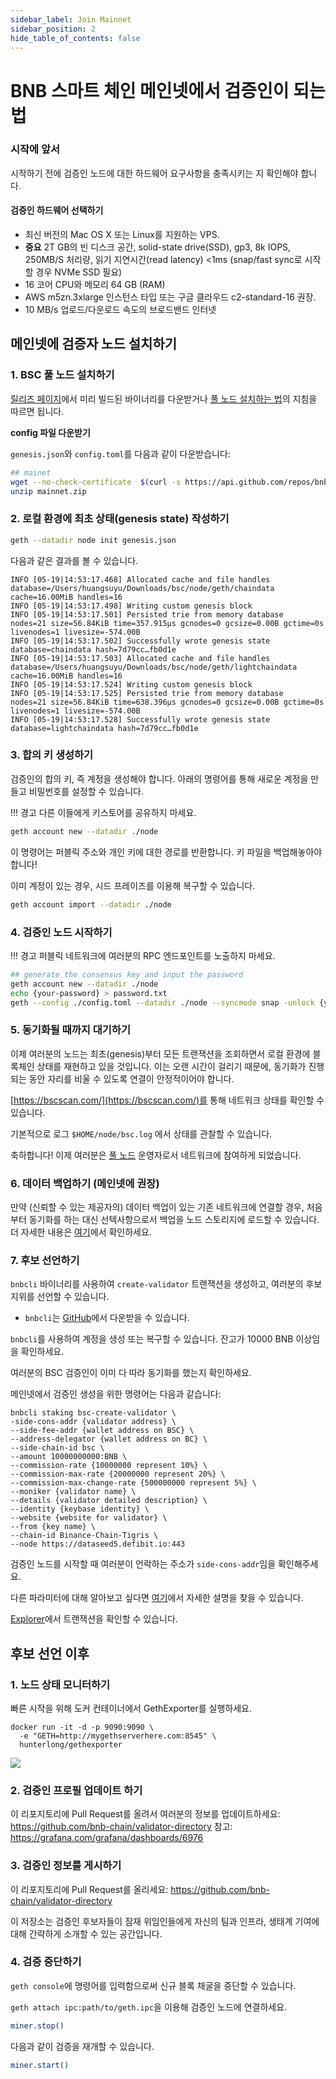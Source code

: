 ```yaml
---
sidebar_label: Join Mainnet
sidebar_position: 2
hide_table_of_contents: false
---
```

# BNB 스마트 체인 메인넷에서 검증인이 되는 법

### 시작에 앞서

시작하기 전에 검증인 노드에 대한 하드웨어 요구사항을 충족시키는 지 확인해야 합니다.

#### 검증인 하드웨어 선택하기

- 최신 버전의 Mac OS X 또는 Linux를 지원하는 VPS.
- **중요** 2T GB의 빈 디스크 공간, solid-state drive(SSD), gp3, 8k IOPS, 250MB/S 처리량, 읽기 지연시간(read latency) <1ms (snap/fast sync로 시작할 경우 NVMe SSD 필요)
- 16 코어 CPU와 메모리 64 GB (RAM)
- AWS m5zn.3xlarge 인스턴스 타입 또는 구글 클라우드 c2-standard-16 권장.
- 10 MB/s 업로드/다운로드 속도의 브로드밴드 인터넷


## 메인넷에 검증자 노드 설치하기

### 1. BSC 풀 노드 설치하기

 [릴리즈 페이지](https://github.com/bnb-chain/bsc/releases/latest)에서 미리 빌드된 바이너리를 다운받거나 [풀 노드 설치하는 법](fullnode.md)의 지침을 따르면 됩니다.

**config 파일 다운받기**

`genesis.json`와 `config.toml`를 다음과 같이 다운받습니다:
```bash
## mainet
wget --no-check-certificate  $(curl -s https://api.github.com/repos/bnb-chain/bsc/releases/latest |grep browser_ |grep mainnet |cut -d\" -f4)
unzip mainnet.zip
```

### 2. 로컬 환경에 최초 상태(genesis state) 작성하기

```bash
geth --datadir node init genesis.json
```

다음과 같은 결과를 볼 수 있습니다.

```
INFO [05-19|14:53:17.468] Allocated cache and file handles         database=/Users/huangsuyu/Downloads/bsc/node/geth/chaindata cache=16.00MiB handles=16
INFO [05-19|14:53:17.498] Writing custom genesis block
INFO [05-19|14:53:17.501] Persisted trie from memory database      nodes=21 size=56.84KiB time=357.915µs gcnodes=0 gcsize=0.00B gctime=0s livenodes=1 livesize=-574.00B
INFO [05-19|14:53:17.502] Successfully wrote genesis state         database=chaindata hash=7d79cc…fb0d1e
INFO [05-19|14:53:17.503] Allocated cache and file handles         database=/Users/huangsuyu/Downloads/bsc/node/geth/lightchaindata cache=16.00MiB handles=16
INFO [05-19|14:53:17.524] Writing custom genesis block
INFO [05-19|14:53:17.525] Persisted trie from memory database      nodes=21 size=56.84KiB time=638.396µs gcnodes=0 gcsize=0.00B gctime=0s livenodes=1 livesize=-574.00B
INFO [05-19|14:53:17.528] Successfully wrote genesis state         database=lightchaindata hash=7d79cc…fb0d1e
```


### 3. 합의 키 생성하기

검증인의 합의 키, 즉 계정을 생성해야 합니다. 아래의 명령어를 통해 새로운 계정을 만들고 비밀번호를 설정할 수 있습니다.


!!! 경고
	다른 이들에게 키스토어를 공유하지 마세요.


```bash
geth account new --datadir ./node
```

이 명령어는 퍼블릭 주소와 개인 키에 대한 경로를 반환합니다. 키 파일을 백업해놓아야 합니다!

이미 계정이 있는 경우, 시드 프레이즈를 이용해 복구할 수 있습니다.

```bash
geth account import --datadir ./node
```

### 4. 검증인 노드 시작하기

!!! 경고
	퍼블릭 네트워크에 여러분의 RPC 엔드포인트를 노출하지 마세요.

```bash
## generate the consensus key and input the password
geth account new --datadir ./node
echo {your-password} > password.txt
geth --config ./config.toml --datadir ./node --syncmode snap -unlock {your-validator-address} --password password.txt  --mine  --allow-insecure-unlock --cache 18000
```

### 5.  동기화될 때까지 대기하기

이제 여러분의 노드는 최초(genesis)부터 모든 트랜잭션을 조회하면서 로컬 환경에 블록체인 상태를 재현하고 있을 것입니다. 이는 오랜 시간이 걸리기 때문에, 동기화가 진행되는 동안 자리를 비울 수 있도록 연결이 안정적이어야 합니다.

[https://bscscan.com/](https://bscscan.com/)를 통해 네트워크 상태를 확인할 수 있습니다.

기본적으로 로그 `$HOME/node/bsc.log` 에서 상태를 관찰할 수 있습니다.

축하합니다! 이제 여러분은 [풀 노드](fullnode.md) 운영자로서 네트워크에 참여하게 되었습니다.

### 6. 데이터 백업하기 (메인넷에 권장)

만약 (신뢰할 수 있는 제공자의) 데이터 백업이 있는 기존 네트워크에 연결할 경우, 처음부터 동기화를 하는 대신 선텍사항으로서 백업을 노드 스토리지에 로드할 수 있습니다. 더 자세한 내용은 [여기](snapshot.md)에서 확인하세요.

### 7. 후보 선언하기

`bnbcli` 바이너리를 사용하여 `create-validator` 트랜잭션을 생성하고, 여러분의 후보 지위를 선언할 수 있습니다.


* `bnbcli`는 [GitHub](https://github.com/bnb-chain/node-binary/tree/master/cli/prod/0.8.2)에서 다운받을 수 있습니다.

`bnbcli`를 사용하여 계정을 생성 또는 복구할 수 있습니다. 잔고가 10000 BNB 이상임을 확인하세요.

여러분의 BSC 검증인이 이미 다 따라 동기화를 했는지 확인하세요.

메인넷에서 검증인 생성을 위한 명령어는 다음과 같습니다:

```
bnbcli staking bsc-create-validator \
-side-cons-addr {validator address} \
--side-fee-addr {wallet address on BSC} \
--address-delegator {wallet address on BC} \
--side-chain-id bsc \
--amount 10000000000:BNB \
--commission-rate {10000000 represent 10%} \
--commission-max-rate {20000000 represent 20%} \
--commission-max-change-rate {500000000 represent 5%} \
--moniker {validator name} \
--details {validator detailed description} \
--identity {keybase identity} \
--website {website for validator} \
--from {key name} \
--chain-id Binance-Chain-Tigris \
--node https://dataseed5.defibit.io:443
```

검증인 노드를 시작할 때 여러분이 언락하는 주소가 `side-cons-addr`임을 확인해주세요.

다른 파라미터에 대해 알아보고 싶다면 [여기](../stake/Staking.md)에서 자세한 설명을 찾을 수 있습니다.

[Explorer](https://explorer.bnbchain.org/)에서 트랜잭션을 확인할 수 있습니다.

## 후보 선언 이후

### 1. 노드 상태 모니터하기

빠른 시작을 위해 도커 컨테이너에서 GethExporter를 실행하세요.

```
docker run -it -d -p 9090:9090 \
  -e "GETH=http://mygethserverhere.com:8545" \
  hunterlong/gethexporter
```

![](https://grafana.com/api/dashboards/6976/images/4471/image)

### 2. 검증인 프로필 업데이트 하기

이 리포지토리에 Pull Request를 올려서 여러분의 정보를 업데이트하세요: <https://github.com/bnb-chain/validator-directory>
참고: <https://grafana.com/grafana/dashboards/6976>


### 3. 검증인 정보를 게시하기

이 리포지토리에 Pull Request를 올리세요: <https://github.com/bnb-chain/validator-directory>

이 저장소는 검증인 후보자들이 잠재 위임인들에게 자신의 팀과 인프라, 생태계 기여에 대해 간략하게 소개할 수 있는 공간입니다.

### 4. 검증 중단하기

`geth console`에 명령어를 입력함으로써 신규 블록 채굴을 중단할 수 있습니다.

`geth attach ipc:path/to/geth.ipc`을 이용해 검증인 노드에 연결하세요.

```bash
miner.stop()
```

다음과 같이 검증을 재개할 수 있습니다.
```bash
miner.start()
```

